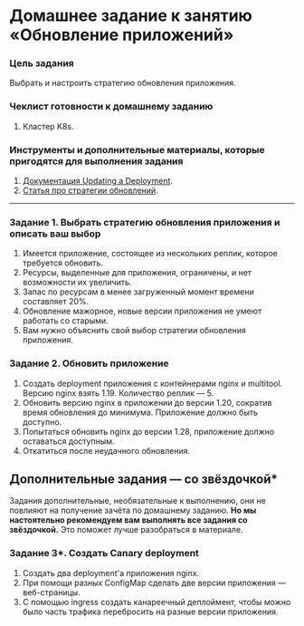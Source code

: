# Домашнее задание к занятию «Обновление приложений»

### Цель задания

Выбрать и настроить стратегию обновления приложения.

### Чеклист готовности к домашнему заданию

1. Кластер K8s.

### Инструменты и дополнительные материалы, которые пригодятся для выполнения задания

1. [Документация Updating a Deployment](https://kubernetes.io/docs/concepts/workloads/controllers/deployment/#updating-a-deployment).
2. [Статья про стратегии обновлений](https://habr.com/ru/companies/flant/articles/471620/).

-----

### Задание 1. Выбрать стратегию обновления приложения и описать ваш выбор

1. Имеется приложение, состоящее из нескольких реплик, которое требуется обновить.
2. Ресурсы, выделенные для приложения, ограничены, и нет возможности их увеличить.
3. Запас по ресурсам в менее загруженный момент времени составляет 20%.
4. Обновление мажорное, новые версии приложения не умеют работать со старыми.
5. Вам нужно объяснить свой выбор стратегии обновления приложения.

### Задание 2. Обновить приложение

1. Создать deployment приложения с контейнерами nginx и multitool. Версию nginx взять 1.19. Количество реплик — 5.
2. Обновить версию nginx в приложении до версии 1.20, сократив время обновления до минимума. Приложение должно быть доступно.
3. Попытаться обновить nginx до версии 1.28, приложение должно оставаться доступным.
4. Откатиться после неудачного обновления.

## Дополнительные задания — со звёздочкой*

Задания дополнительные, необязательные к выполнению, они не повлияют на получение зачёта по домашнему заданию. **Но мы настоятельно рекомендуем вам выполнять все задания со звёздочкой.** Это поможет лучше разобраться в материале.   

### Задание 3*. Создать Canary deployment

1. Создать два deployment'а приложения nginx.
2. При помощи разных ConfigMap сделать две версии приложения — веб-страницы.
3. С помощью ingress создать канареечный деплоймент, чтобы можно было часть трафика перебросить на разные версии приложения.

